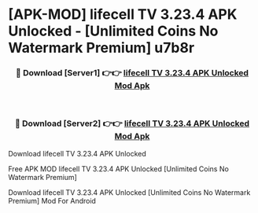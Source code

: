# [APK-MOD] lifecell TV 3.23.4 APK Unlocked - [Unlimited Coins No Watermark Premium] u7b8r



<div align="center">
<h3>🔴 Download [Server1] 👉👉 <a href="https://momento.my/?title=lifecell_TV_3.23.4_APK_Unlocked">lifecell TV 3.23.4 APK Unlocked Mod Apk</a></h3><br>

<h3>🔴 Download [Server2] 👉👉 <a href="https://momento.my/?title=lifecell_TV_3.23.4_APK_Unlocked">lifecell TV 3.23.4 APK Unlocked Mod Apk</a></h3>
</div>



Download lifecell TV 3.23.4 APK Unlocked 

Free APK MOD lifecell TV 3.23.4 APK Unlocked [Unlimited Coins No Watermark Premium]

Download lifecell TV 3.23.4 APK Unlocked [Unlimited Coins No Watermark Premium] Mod For Android
